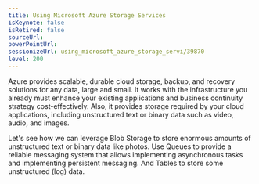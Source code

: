 ```yaml
---
title: Using Microsoft Azure Storage Services
isKeynote: false
isRetired: false
sourceUrl:
powerPointUrl:
sessionizeUrl: using_microsoft_azure_storage_servi/39870
level: 200
---
```

Azure provides scalable, durable cloud storage, backup, and recovery solutions for any data, large and small. It works with the infrastructure you already must enhance your existing applications and business continuity strategy cost-effectively. Also, it provides storage required by your cloud applications, including unstructured text or binary data such as video, audio, and images.

Let's see how we can leverage Blob Storage to store enormous amounts of unstructured text or binary data like photos. Use Queues to provide a reliable messaging system that allows implementing asynchronous tasks and implementing persistent messaging. And Tables to store some unstructured (log) data.
